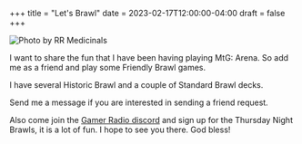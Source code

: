 +++
title = "Let's Brawl"
date = 2023-02-17T12:00:00-04:00
draft = false
+++

![Photo by RR Medicinals](/images/blogs/pexels-rr-medicinals-2855163.jpg "Photo by RR Medicinals: https://www.pexels.com/photo/two-person-playing-cards-2855163/")

I want to share the fun that I have been having playing MtG: Arena. So add me as a friend and play some Friendly Brawl games.

I have several Historic Brawl and a couple of Standard Brawl decks.

Send me a message if you are interested in sending a friend request.

Also come join the [Gamer Radio discord](https://discord.com/invite/k8e7gKUpEp) and sign up for the Thursday Night Brawls, it is a lot of fun. I hope to see you there. God bless!
